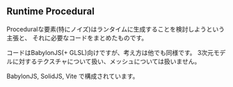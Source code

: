 ## Runtime Procedural
Proceduralな要素(特にノイズ)はランタイムに生成することを検討しようという主張と、
それに必要なコードをまとめたものです。

コードはBabylonJS(+ GLSL)向けですが、考え方は他でも同様です。
3次元モデルに対するテクスチャについて扱い、メッシュについては扱いません。

BabylonJS, SolidJS, Vite で構成されています。
